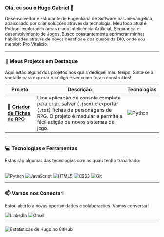 ### Olá, eu sou o Hugo Gabriel 👋

Desenvolvedor e estudante de Engenharia de Software na UniEvangélica, apaixonado por criar soluções através da tecnologia. Meu foco atual é Python, explorando áreas como Inteligência Artificial, Segurança e desenvolvimento de Jogos. Busco constantemente aprimorar minhas habilidades através de novos desafios e dos cursos da DIO, onde sou membro Pro Vitalício.

---

### 🔭 Meus Projetos em Destaque

Aqui estão alguns dos projetos nos quais dediquei meu tempo. Sinta-se à vontade para explorar o código e ver como foram construídos!

| Projeto | Descrição | Tecnologias |
|---|---|---|
| 🎲 **[Criador de Fichas de RPG](https://github.com/HugoTGabriel/Ficha_RPG)** | Uma aplicação de console completa para criar, salvar (`.json`) e exportar (`.txt`) fichas de personagens de RPG. O projeto é modular e permite a fácil adição de novos sistemas de jogo. | ![Python](https://img.shields.io/badge/Python-14354C?style=for-the-badge&logo=python&logoColor=white) |

---

### 💻 Tecnologias e Ferramentas

Estas são algumas das tecnologias com as quais tenho trabalhado:

<br/>

<img align="center" alt="Python" src="https://img.shields.io/badge/Python-14354C?style=for-the-badge&logo=python&logoColor=white" />
<img align="center" alt="JavaScript" src="https://img.shields.io/badge/JavaScript-F7DF1E?style=for-the-badge&logo=javascript&logoColor=black" />
<img align="center" alt="HTML5" src="https://img.shields.io/badge/HTML5-E34F26?style=for-the-badge&logo=html5&logoColor=white" />
<img align="center" alt="CSS3" src="https://img.shields.io/badge/CSS3-1572B6?style=for-the-badge&logo=css3&logoColor=white" />
<img align="center" alt="Git" src="https://img.shields.io/badge/GIT-E44C30?style=for-the-badge&logo=git&logoColor=white" />

---

### 📫 Vamos nos Conectar!

Estou aberto a novas oportunidades e colaborações. Vamos conversar!

[![LinkedIn](https://img.shields.io/badge/LinkedIn-0077B5?style=for-the-badge&logo=linkedin&logoColor=white)](https://www.linkedin.com/in/hugo-g-c-alves/)
[![Gmail](https://img.shields.io/badge/Gmail-D14836?style=for-the-badge&logo=gmail&logoColor=white)](mailto:hugo.gabrialves@gmail.com)

---

![Estatísticas de Hugo no GitHub](https://github-readme-stats.vercel.app/api?username=hugotgabriel&show_icons=true&theme=radical)
